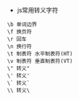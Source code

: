 * js常用转义字符
```
\b 单词边界
\f 换页符
\r 回车
\n 换行符
\t 制表符 水平制表符(HT)
\v 制表符 垂直制表符(VT)
\" 转义"
\' 转义'
\` 转义`
\\ 转义\
```
